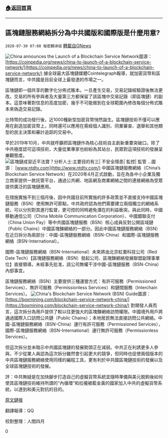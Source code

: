 ###  [:house:返回首頁](https://github.com/ourhimalayas/txt)
---

## 區塊鏈服務網絡拆分為中共國版和國際版是什麼用意?
`2020-07-30 07:08 秘密翻译组` [轉載自GNews](https://gnews.org/zh-hant/280288/)

![China announces the Launch of a Blockchain Service Network](https://s3.amazonaws.com/gnews-media-offload/wp-content/uploads/2020/07/30065712/1-158.png)圖源： [https://coinpedia.org/news/china-to-launch-of-a-blockchain-service-network/](https://coinpedia.org/news/china-to-launch-of-a-blockchain-service-network/) 
據全球最大區塊鏈媒體Cointelegraph報導，就加密貨幣和區塊鏈而言，中共國是目前全球上最發達的市場之一。

區塊鏈即一個共享的數字化分佈式賬本。一旦產生交易，交易記錄經驗證後無法更改。交易的所有參與者及大量第三方都保留了該區塊中交易記錄（即區塊鏈）的副本。這意味著對信息的高度加密，幾乎不可能做到在全球範圍內修改每個分佈式賬本來偽造交易記錄。

比特幣的成功發行後，近1000種新型加密貨幣悄然誕生。區塊鏈技術不僅可以應用在創造加密貨幣上，同時還可以應用在需經個人識別、同業審查、選舉和其他類型的民主決策和審計追踪的交易中。

早於2019年10月，中共就呼籲把區塊鏈作為核心技術自主創新重要突破口。除了中共極度認可這項技術，大量從業專家也紛紛為其站台，民眾對這項技術的發展呈樂觀態度。
![區塊鏈成習近平法寶？分析人士:主要目的有三| 不安全隱患| 監控| 監管 ...](https://s3.amazonaws.com/gnews-media-offload/wp-content/uploads/2020/07/30065735/2-33.png)圖源： [www.ntdtv.com](http://www.ntdtv.com/) 
中國區塊鏈服務網絡（China’s Blockchain Service Network）在2020年4月正式啟動，旨在為各中小企業及獨立商家提供一款託管平台，通過公共網、地區網及商業網絡之間的連接網絡為受眾提供廣泛的區塊鏈應用。

在措施實施不到三個月後，因中共國目前所實施的許多政策並不直接支持中國區塊鏈服務（BSN）使用無許可節點，中共政府認為他們需要建立兩個獨立的網絡系統，可以分別對其進行監督，更可控的同時避免潛在的利益衝突。與此同時，中國移動通信公司（China Mobile Communication Corporation）、中國銀聯支付（China Union Pay）等中共國區塊鏈服務（BSN）核心成員反對公開區域鏈（Public Chains）中國區塊鍊網絡的一部分。因此中國區塊鏈服務網絡（BSN）在近日拆分為兩部分：中國-區塊鏈服務網絡（BSN-China）和國際-區塊鏈服務網絡（BSN-International）。

國際-區塊鏈服務網絡（BSN-International）未來將由北京紅棗科技公司（Red Date Tech）【區塊鏈服務網絡（BSN）發起公司、區塊鍊網絡發展聯盟副理事單位】直接領導。未經事先批准，該公司無權干涉中國-區塊鏈服務（BSN-China）內部事宜。

區塊鏈服務網絡（BSN）主要提供三種運營方式：有許可服務（Permissioned Services）、無許可服務（Permissionless Services）和鏈間服務（Interchain Services）。
![China's Blockchain Service Network (BSN) Guide](https://s3.amazonaws.com/gnews-media-offload/wp-content/uploads/2020/07/30065941/3-19.png)圖源： [https://boxmining.com/blockchain-service-network-china/](https://boxmining.com/blockchain-service-network-china/) 
對開發人員而言，這次拆分為用戶提供了較以往更強大的區塊鍊網絡訪問權限。中國境外用戶將通過國際入口訪問公共鏈（Public Chains）；本地居民無法直接訪問公共網絡。中國-區塊鏈服務網絡（BSN-China）運行有許可服務（Permissioned Services），國際-區塊鏈服務網絡（BSN-International）運行無許可服務（Permissionless Services）。

但這次拆分並未暗示中共國區塊鏈的發展勢頭正在減弱。中共正在利誘更多人參與，不少從業人員認為這次拆分雖然會引起更大的競爭，但同時也促使兩個版本的中共區塊鏈服務網絡使用同樣的編程工具，更有利於中共國區塊鏈技術的發展以及全球區塊鏈技術的發展。

評：中共無疑是在加快腳步打造自己的虛擬貨幣系統並隨時準備與美元脫鉤後如何使其區塊鏈技術維持所謂的“內循環”和拉攏被藍金黃的國家加入中共的虛擬貨幣系統，以達到和美元對抗的目的。

[原文鏈接](https://cointelegraph.com/news/bsn-split-can-stimulate-chinas-blockchain-sector-toward-global-reach)

翻譯報導：QQ

校對整理：人間四月

0

